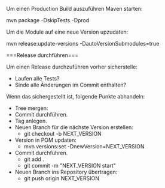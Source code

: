 


Um einen Production Build auszuführen Maven starten:

mvn package -DskipTests -Dprod

Um die Module auf eine neue Version upzudaten:

mvn release:update-versions -DautoVersionSubmodules=true

===Release durchführen===

Um einen Release durchzuführen vorher sicherstelle:

* Laufen alle Tests?
* Sinde alle Änderungen im Commit enthalten?

Wenn das sichergestellt ist, folgende Punkte abhandeln:

* Tree mergen:
* Commit durchführen.
* Tag anlegen.
* Neuen Branch für die nächste Version erstellen: 
	* git checkout -b NEXT_VERSION
* Version in POM updaten:
	* mvn versions:set -DnewVersion=NEXT_VERSION
* Commit durchführen.
	* git add .
	* git commit -m "NEXT_VERSION start"
* Neuen Branch ins Repository übertragen:
	* git push origin NEXT_VERSION
